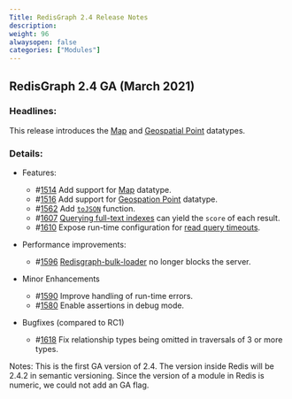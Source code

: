 ```yaml
---
Title: RedisGraph 2.4 Release Notes
description:
weight: 96
alwaysopen: false
categories: ["Modules"]
---
```


## RedisGraph 2.4 GA (March 2021)

### Headlines:
This release introduces the [Map](https://oss.redislabs.com/redisgraph/master/datatypes/#maps) and [Geospatial Point](https://oss.redislabs.com/redisgraph/master/datatypes/#geospatial-points) datatypes.

### Details:
- Features:
  - #[1514](https://github.com/redisgraph/redisgraph/issues/1514) Add support for [Map](https://oss.redislabs.com/redisgraph/master/datatypes/#maps) datatype.
  - #[1516](https://github.com/redisgraph/redisgraph/issues/1516) Add support for [Geospation Point](https://oss.redislabs.com/redisgraph/master/datatypes/#geospatial-points) datatype.
  - #[1562](https://github.com/redisgraph/redisgraph/issues/1562) Add [`toJSON`](https://oss.redislabs.com/redisgraph/master/commands/#json-format) function.
  - #[1607](https://github.com/redisgraph/redisgraph/issues/1607) [Querying full-text indexes](https://oss.redislabs.com/redisgraph/commands/#full-text-indexes) can yield the `score` of each result.
  - #[1610](https://github.com/redisgraph/redisgraph/issues/1610) Expose run-time configuration for [read query timeouts](https://oss.redislabs.com/redisgraph/configuration/#query-timeout).

- Performance improvements:
  - #[1596](https://github.com/redisgraph/redisgraph/issues/1596) [Redisgraph-bulk-loader](https://github.com/RedisGraph/redisgraph-bulk-loader) no longer blocks the server.

- Minor Enhancements
  - #[1590](https://github.com/redisgraph/redisgraph/issues/1590) Improve handling of run-time errors.
  - #[1580](https://github.com/redisgraph/redisgraph/issues/1580) Enable assertions in debug mode.

- Bugfixes (compared to RC1)
  - #[1618](https://github.com/redisgraph/redisgraph/issues/1618) Fix relationship types being omitted in traversals of 3 or more types.

Notes:
This is the first GA version of 2.4. The version inside Redis will be 2.4.2 in semantic versioning. Since the version of a module in Redis is numeric, we could not add an GA flag.
